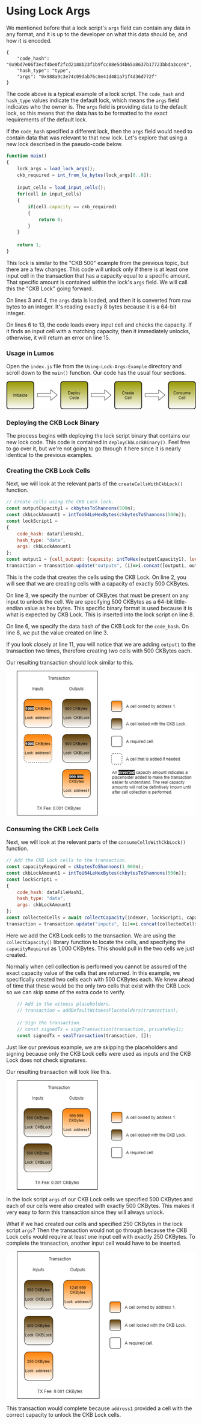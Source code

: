 # Using Lock Args

We mentioned before that a lock script's `args` field can contain any data in any format, and it is up to the developer on what this data should be, and how it is encoded.

```text
{
    "code_hash": "0x9bd7e06f3ecf4be0f2fcd2188b23f1b9fcc88e5d4b65a8637b17723bbda3cce8",
    "hash_type": "type",
    "args": "0x988a9c3e74c09dab76c8e41d481a71f4d36d772f"
}
```

The code above is a typical example of a lock script. The `code_hash` and `hash_type` values indicate the default lock, which means the `args` field indicates who the owner is.  The `args` field is providing data to the default lock, so this means that the data has to be formatted to the exact requirements of the default lock.

If the `code_hash` specified a different lock, then the `args` field would need to contain data that was relevant to that new lock. Let's explore that using a new lock described in the pseudo-code below.

```javascript
function main()
{
    lock_args = load_lock_args();
    ckb_required = int_from_le_bytes(lock_args[0..8]);
    
    input_cells = load_input_cells();
    for(cell in input_cells)
    {
        if(cell.capacity == ckb_required)
        {
            return 0;
        }
    }
    
    return 1;
}
```

This lock is similar to the "CKB 500" example from the previous topic, but there are a few changes. This code will unlock only if there is at least one input cell in the transaction that has a capacity equal to a specific amount. That specific amount is contained within the lock's `args` field. We will call this the "CKB Lock" going forward.

On lines 3 and 4, the `args` data is loaded, and then it is converted from raw bytes to an integer. It's reading exactly 8 bytes because it is a 64-bit integer.

On lines 6 to 13, the code loads every input cell and checks the capacity. If it finds an input cell with a matching capacity, then it immediately unlocks, otherwise, it will return an error on line 15.

### Usage in Lumos

Open the `index.js` file from the `Using-Lock-Args-Example` directory and scroll down to the `main()` function. Our code has the usual four sections.

![](../.gitbook/assets/example-flow.png)

### Deploying the CKB Lock Binary

The process begins with deploying the lock script binary that contains our new lock code. This code is contained in `deployCkbLockBinary()`. Feel free to go over it, but we're not going to go through it here since it is nearly identical to the previous examples.

### Creating the CKB Lock Cells

Next, we will look at the relevant parts of the `createCellsWithCkbLock()` function.

```javascript
// Create cells using the CKB Lock lock.
const outputCapacity1 = ckbytesToShannons(500n);
const ckbLockAmount1 = intToU64LeHexBytes(ckbytesToShannons(500n));
const lockScript1 =
{
	code_hash: dataFileHash1,
	hash_type: "data",
	args: ckbLockAmount1
};
const output1 = {cell_output: {capacity: intToHex(outputCapacity1), lock: lockScript1, type: null}, data: "0x"};
transaction = transaction.update("outputs", (i)=>i.concat([output1, output1]));
```

This is the code that creates the cells using the CKB Lock. On line 2, you will see that we are creating cells with a capacity of exactly 500 CKBytes.

On line 3, we specify the number of CKBytes that must be present on any input to unlock the cell. We are specifying 500 CKBytes as a 64-bit little-endian value as hex bytes. This specific binary format is used because it is what is expected by CKB Lock. This is inserted into the lock script on line 8.

On line 6, we specify the data hash of the CKB Lock for the `code_hash`. On line 8, we put the value created on line 3.

If you look closely at line 11, you will notice that we are adding `output1` to the transaction two times, therefore creating two cells with 500 CKBytes each.

Our resulting transaction should look similar to this.

![](../.gitbook/assets/create-transaction-structure%20%282%29.png)

### Consuming the CKB Lock Cells

Next, we will look at the relevant parts of the `consumeCellsWithCkbLock()` function.

```javascript
// Add the CKB Lock cells to the transaction. 
const capacityRequired = ckbytesToShannons(1_000n);
const ckbLockAmount1 = intToU64LeHexBytes(ckbytesToShannons(500n));
const lockScript1 =
{
	code_hash: dataFileHash1,
	hash_type: "data",
	args: ckbLockAmount1
};
const collectedCells = await collectCapacity(indexer, lockScript1, capacityRequired);
transaction = transaction.update("inputs", (i)=>i.concat(collectedCells.inputCells));
```

Here we add the CKB Lock cells to the transaction. We are using the `collectCapacity()` library function to locate the cells, and specifying the `capacityRequired` as 1,000 CKBytes. This should pull in the two cells we just created.

Normally when cell collection is performed you cannot be assured of the exact capacity value of the cells that are returned. In this example, we specifically created two cells each with 500 CKBytes each. We knew ahead of time that these would be the only two cells that exist with the CKB Lock so we can skip some of the extra code to verify. 

```javascript
	// Add in the witness placeholders.
	// transaction = addDefaultWitnessPlaceholders(transaction);

	// Sign the transaction.
	// const signedTx = signTransaction(transaction, privateKey1);
	const signedTx = sealTransaction(transaction, []);
```

Just like our previous example, we are skipping the placeholders and signing because only the CKB Lock cells were used as inputs and the CKB Lock does not check signatures.

Our resulting transaction will look like this.

![](../.gitbook/assets/consume-transaction-structure%20%281%29.png)

In the lock script `args` of our CKB Lock cells we specified 500 CKBytes and each of our cells were also created with exactly 500 CKBytes. This makes it very easy to form this transaction since they will always unlock.

What if we had created our cells and specified 250 CKBytes in the lock script `args`? Then the transaction would not go through because the CKB Lock cells would require at least one input cell with exactly 250 CKBytes. To complete the transaction, another input cell would have to be inserted.

![](../.gitbook/assets/consume-transaction-structure-2%20%281%29.png)

This transaction would complete because `address1` provided a cell with the correct capacity to unlock the CKB Lock cells.




